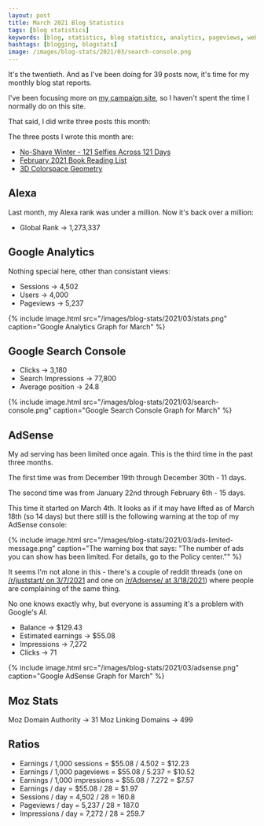 ```yaml
---
layout: post
title: March 2021 Blog Statistics
tags: [blog statistics]
keywords: [blog, statistics, blog statistics, analytics, pageviews, webmaster, webmaster tools, alexa, google]
hashtags: [blogging, blogstats]
image: /images/blog-stats/2021/03/search-console.png
---
```


It's the twentieth. And as I've been doing for 39 posts now, it's time for my monthly blog stat reports.

I've been focusing more on [my campaign site](https://joe4huberheights.com), so I haven't spent the time I normally do on this site.

That said, I did write three posts this month:

The three posts I wrote this month are:

* [No-Shave Winter - 121 Selfies Across 121 Days](https://www.joehxblog.com/no-shave-winter/)
* [February 2021 Book Reading List](https://www.joehxblog.com/february-2021-book-reading-list/)
* [3D Colorspace Geometry](https://www.joehxblog.com/3d-colorspace-geometry/)

## Alexa

Last month, my Alexa rank was under a million. Now it's back over a million:

* Global Rank &rarr; 1,273,337

## Google Analytics

Nothing special here, other than consistant views:

* Sessions &rarr; 4,502
* Users &rarr; 4,000
* Pageviews &rarr; 5,237

{% include image.html src="/images/blog-stats/2021/03/stats.png" caption="Google Analytics Graph for March" %}

## Google Search Console

* Clicks &rarr; 3,180
* Search Impressions &rarr; 77,800
* Average position &rarr; 24.8

{% include image.html src="/images/blog-stats/2021/03/search-console.png" caption="Google Search Console Graph for March" %}

## AdSense

My ad serving has been limited once again. This is the third time in the past three months.

The first time was from December 19th through December 30th - 11 days.

The second time was from January 22nd through February 6th - 15 days.

This time it started on March 4th. It looks as if it may have lifted as of March 18th (so 14 days) but there still is the following warning at the top of my AdSense console:

{% include image.html src="/images/blog-stats/2021/03/ads-limited-message.png" caption="The warning box that says: &quot;The number of ads you can show has been limited. For details, go to the Policy center.&quot;" %}

It seems I'm not alone in this - there's a couple of reddit threads (one on [/r/juststart/ on 3/7/2021](https://www.reddit.com/r/juststart/comments/lzprwu/the_number_of_ads_you_can_show_has_been_limited/) and one on [/r/Adsense/ at 3/18/2021](https://www.reddit.com/r/Adsense/comments/m0qkz8/ad_serving_limit_placed_on_my_adsense_accountagain/)) where people are complaining of the same thing.

No one knows exactly why, but everyone is assuming it's a problem with Google's AI.

* Balance &rarr; $129.43
* Estimated earnings &rarr; $55.08
* Impressions &rarr; 7,272
* Clicks &rarr; 71

{% include image.html src="/images/blog-stats/2021/03/adsense.png" caption="Google AdSense Graph for March" %}

## Moz Stats

Moz Domain Authority &rarr; 31
Moz Linking Domains &rarr; 499

## Ratios

* Earnings / 1,000 sessions = $55.08 / 4.502 = $12.23
* Earnings / 1,000 pageviews = $55.08 / 5.237 = $10.52
* Earnings / 1,000 impressions = $55.08 / 7.272 = $7.57
* Earnings / day = $55.08 / 28 = $1.97
* Sessions / day = 4,502 / 28 = 160.8
* Pageviews / day = 5,237 / 28 = 187.0
* Impressions / day = 7,272 / 28 = 259.7